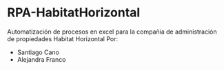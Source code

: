 # RPA-HabitatHorizontal
Automatización de procesos en excel para la compañia de administración de propiedades Habitat Horizontal
Por:
- Santiago Cano
- Alejandra Franco
